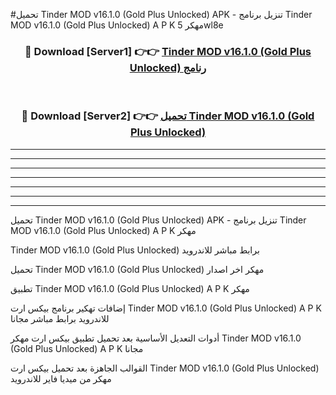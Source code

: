 #تحميل Tinder MOD v16.1.0 (Gold Plus Unlocked)  APK - تنزيل برنامج Tinder MOD v16.1.0 (Gold Plus Unlocked)  A P K مهكر 5wl8e 



<div align="center">
<h3>🔴 Download [Server1] 👉👉 <a href="https://apkdownload10.web.app/?title=Tinder MOD v16.1.0 (Gold Plus Unlocked) ">Tinder MOD v16.1.0 (Gold Plus Unlocked)  رنامج</a></h3><br>

<h3>🔴 Download [Server2] 👉👉 <a href="https://apkdownload10.web.app/?title=Tinder MOD v16.1.0 (Gold Plus Unlocked) ">تحميل Tinder MOD v16.1.0 (Gold Plus Unlocked)  </a></h3>
</div>


----------------------------------------------------------

----------------------------------------------------------

----------------------------------------------------------

----------------------------------------------------------

----------------------------------------------------------

----------------------------------------------------------

----------------------------------------------------------

تحميل Tinder MOD v16.1.0 (Gold Plus Unlocked)  APK - تنزيل برنامج Tinder MOD v16.1.0 (Gold Plus Unlocked)  A P K مهكر

Tinder MOD v16.1.0 (Gold Plus Unlocked)  برابط مباشر للاندرويد

تحميل Tinder MOD v16.1.0 (Gold Plus Unlocked)  مهكر اخر اصدار

تطبيق Tinder MOD v16.1.0 (Gold Plus Unlocked)  A P K مهكر

إضافات تهكير برنامج بيكس ارت Tinder MOD v16.1.0 (Gold Plus Unlocked)  A P K للاندرويد برابط مباشر مجانا

أدوات التعديل الأساسية بعد تحميل تطبيق بيكس ارت مهكر Tinder MOD v16.1.0 (Gold Plus Unlocked)  A P K مجانا

القوالب الجاهزة بعد تحميل بيكس ارت Tinder MOD v16.1.0 (Gold Plus Unlocked)  مهكر من ميديا فاير للاندرويد


